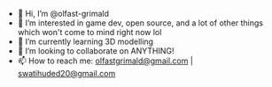 - 👋 Hi, I’m @olfast-grimald
- 👀 I’m interested in game dev, open source, and a lot of other things which won't come to mind right now lol
- 🌱 I’m currently learning 3D modelling
- 💞️ I’m looking to collaborate on ANYTHING!
- 📫 How to reach me: olfastgrimald@gmail.com | swatihuded20@gmail.com

<!---
olfast-grimald/olfast-grimald is a ✨ special ✨ repository because its `README.md` (this file) appears on your GitHub profile.
You can click the Preview link to take a look at your changes.
--->
